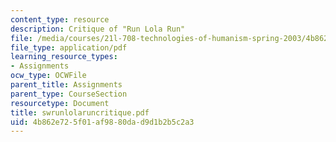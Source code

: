 ```yaml
---
content_type: resource
description: Critique of "Run Lola Run"
file: /media/courses/21l-708-technologies-of-humanism-spring-2003/4b862e725f01af9880dad9d1b2b5c2a3_swrunlolaruncritique.pdf
file_type: application/pdf
learning_resource_types:
- Assignments
ocw_type: OCWFile
parent_title: Assignments
parent_type: CourseSection
resourcetype: Document
title: swrunlolaruncritique.pdf
uid: 4b862e72-5f01-af98-80da-d9d1b2b5c2a3
---
```

